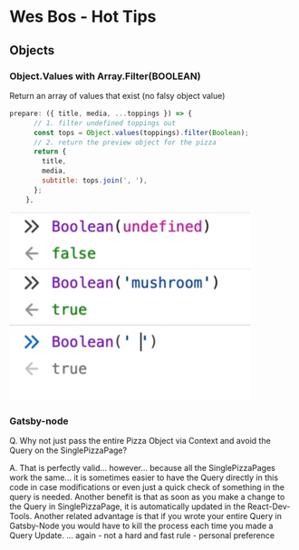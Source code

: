 # Wes Bos - Hot Tips

## Objects

### Object.Values with Array.Filter(BOOLEAN)

Return an array of values that exist (no falsy object value)

```javascript
prepare: ({ title, media, ...toppings }) => {
      // 1. filter undefined toppings out
      const tops = Object.values(toppings).filter(Boolean);
      // 2. return the preview object for the pizza
      return {
        title,
        media,
        subtitle: tops.join(', '),
      };
    },
```

![WB-Hot Tips](./../_img/wb-obj-values.png)

### Gatsby-node

Q. Why not just pass the entire Pizza Object via Context and avoid the Query on the SinglePizzaPage?

A. That is perfectly valid... however... because all the SinglePizzaPages work the same... it is sometimes easier to have the Query directly in this code in case modifications or even just a quick check of something in the query is needed. Another benefit is that as soon as you make a change to the Query in SinglePizzaPage, it is automatically updated in the React-Dev-Tools. Another related advantage is that if you wrote your entire Query in Gatsby-Node you would have to kill the process each time you made a Query Update.
... again - not a hard and fast rule - personal preference
